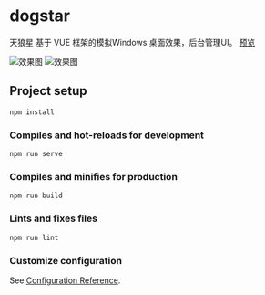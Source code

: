 # dogstar

天狼星 基于 VUE 框架的模拟Windows 桌面效果，后台管理UI。
[预览](https://ispace-code.gitee.io/dogstar-ui)

![效果图](https://images.gitee.com/uploads/images/2020/0709/201743_c8993f86_15710.png "1.png")
![效果图](https://images.gitee.com/uploads/images/2020/0709/201734_b9a680d4_15710.png "2.png")
## Project setup
```
npm install
```

### Compiles and hot-reloads for development
```
npm run serve
```

### Compiles and minifies for production
```
npm run build
```

### Lints and fixes files
```
npm run lint
```

### Customize configuration
See [Configuration Reference](https://cli.vuejs.org/config/).
